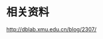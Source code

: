 # 相关资料



[pyecharts 结合爬虫对数据进行分析生成各种可视化图形]: https://blog.csdn.net/xiao66guo/article/details/100040404

http://dblab.xmu.edu.cn/blog/2307/

